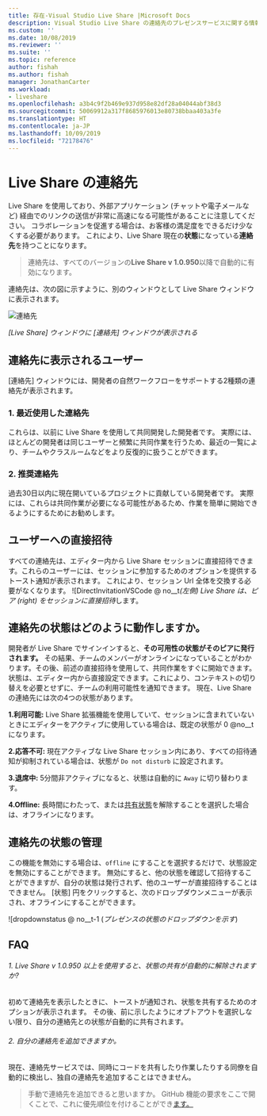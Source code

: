 ```yaml
---
title: 存在-Visual Studio Live Share |Microsoft Docs
description: Visual Studio Live Share の連絡先のプレゼンスサービスに関する情報。
ms.custom: ''
ms.date: 10/08/2019
ms.reviewer: ''
ms.suite: ''
ms.topic: reference
author: fishah
ms.author: fishah
manager: JonathanCarter
ms.workload:
- liveshare
ms.openlocfilehash: a3b4c9f2b469e937d958e82df28a04044abf38d3
ms.sourcegitcommit: 50069912a317f8685976013e80738bbaa403a3fe
ms.translationtype: HT
ms.contentlocale: ja-JP
ms.lasthandoff: 10/09/2019
ms.locfileid: "72178476"
---
```

<!--
Copyright © Microsoft Corporation
All rights reserved.
Creative Commons Attribution 4.0 License (International): https://creativecommons.org/licenses/by/4.0/legalcode
-->

# <a name="contacts-in-live-share"></a>Live Share の連絡先 

Live Share を使用しており、外部アプリケーション (チャットや電子メールなど) 経由でのリンクの送信が非常に高速になる可能性があることに注意してください。 コラボレーションを促進する場合は、お客様の満足度をできるだけ少なくする必要があります。 これにより、Live Share 現在の**状態**になっている**連絡先**を持つことになります。

>連絡先は、すべてのバージョンの**Live Share v 1.0.950**以降で自動的に有効になります。

連絡先は、次の図に示すように、別のウィンドウとして Live Share ウィンドウに表示されます。 

![連絡先](../media/vscode-contacts-intro.png)

<em>[Live Share] ウィンドウに [連絡先] ウィンドウが表示される</em>
## <a name="who-shows-up-in-my-contacts"></a>連絡先に表示されるユーザー

[連絡先] ウィンドウには、開発者の自然ワークフローをサポートする2種類の連絡先が表示されます。
### <a name="1-recent-contacts"></a>1. 最近使用した連絡先  
 これらは、以前に Live Share を使用して共同開発した開発者です。 実際には、ほとんどの開発者は同じユーザーと頻繁に共同作業を行うため、最近の一覧により、チームやクラスルームなどをより反復的に扱うことができます。
### <a name="2-suggested-contacts"></a>2. 推奨連絡先
過去30日以内に現在開いているプロジェクトに貢献している開発者です。 実際には、これらは共同作業が必要になる可能性があるため、作業を簡単に開始できるようにするためにお勧めします。

## <a name="direct-user-invitations"></a>ユーザーへの直接招待 
すべての連絡先は、エディター内から Live Share セッションに直接招待できます。これらのユーザーには、セッションに参加するためのオプションを提供するトースト通知が表示されます。 これにより、セッション Url 全体を交換する必要がなくなります。
![DirectInvitationVSCode @ no__t<em>(左側) Live Share は、ピア (right) をセッションに直接招待</em>します。

## <a name="how-does-status-for-contacts-work"></a>連絡先の状態はどのように動作しますか。
開発者が Live Share でサインインすると、**その可用性の状態がそのピアに発行されます。** その結果、チームのメンバーがオンラインになっていることがわかります。その後、前述の直接招待を使用して、共同作業をすぐに開始できます。
状態は、エディター内から直接設定できます。これにより、コンテキストの切り替えを必要とせずに、チームの利用可能性を通知できます。 現在、Live Share の連絡先には次の4つの状態があります。

**1.利用可能:** Live Share 拡張機能を使用していて、セッションに含まれていないときにエディターをアクティブに使用している場合は、既定の状態が 0 @no__t になります。

**2.応答不可:** 現在アクティブな Live Share セッション内にあり、すべての招待通知が抑制されている場合は、状態が `Do not disturb` に設定されます。

**3.退席中:** 5分間非アクティブになると、状態は自動的に `Away` に切り替わります。

**4.Offline:** 長時間にわたって、または[共有状態](##ManagingPresence)を解除することを選択した場合は、オフラインになります。


## 連絡先の状態<a name="ManagingPresence"></a>の管理

この機能を無効にする場合は、`offline` にすることを選択するだけで、状態設定を無効にすることができます。 無効にすると、他の状態を確認して招待することができますが、自分の状態は発行されず、他のユーザーが直接招待することはできません。
[状態] 円をクリックすると、次のドロップダウンメニューが表示され、オフラインにすることができます。

![dropdownstatus @ no__t-1 (<em>プレゼンスの状態のドロップダウンを示す</em>)

## <a name="faqs"></a>FAQ 

###### <a name="1-will-i-be-automatically-opting-into-sharing-status-when-i-use-live-share-v10950-and-above"></a>1. Live Share v 1.0.950 以上を使用すると、状態の共有が自動的に解除されますか?

初めて連絡先を表示したときに、トーストが通知され、状態を共有するためのオプションが表示されます。 その後、前に示したようにオプトアウトを選択しない限り、自分の連絡先との状態が自動的に共有されます。

###### <a name="2-can-i-add-my-own-contacts"></a>2. 自分の連絡先を追加できますか。

現在、連絡先サービスでは、同時にコードを共有したり作業したりする同僚を自動的に検出し、独自の連絡先を追加することはできません。 


>手動で連絡先を追加できると思いますか。 GitHub 機能の要求をここで開くことで、これに優先順位を付けることができ[ます。](https://github.com/MicrosoftDocs/live-share/issues/new?template=feature_request.md)
 

 